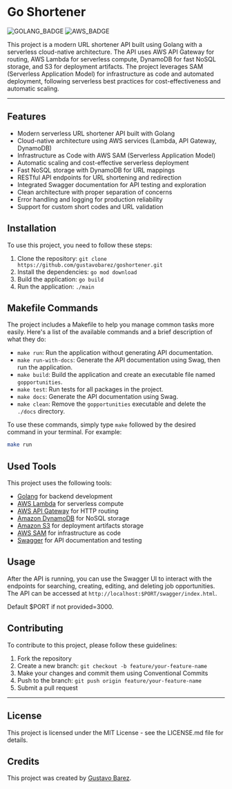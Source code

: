 # Go Shortener

![GOLANG_BADGE](https://img.shields.io/badge/Golang-%2300FFFF?style=for-the-badge&logo=go)
![AWS_BADGE](https://img.shields.io/badge/AWS-%23FF9900.svg?style=for-the-badge&logo=amazon-aws&logoColor=white)

This project is a modern URL shortener API built using Golang with a serverless cloud-native architecture. The API uses AWS API Gateway for routing, AWS Lambda for serverless compute, DynamoDB for fast NoSQL storage, and S3 for deployment artifacts. The project leverages SAM (Serverless Application Model) for infrastructure as code and automated deployment, following serverless best practices for cost-effectiveness and automatic scaling.

---

## Features

- Modern serverless URL shortener API built with Golang
- Cloud-native architecture using AWS services (Lambda, API Gateway, DynamoDB)
- Infrastructure as Code with AWS SAM (Serverless Application Model)
- Automatic scaling and cost-effective serverless deployment
- Fast NoSQL storage with DynamoDB for URL mappings
- RESTful API endpoints for URL shortening and redirection
- Integrated Swagger documentation for API testing and exploration
- Clean architecture with proper separation of concerns
- Error handling and logging for production reliability
- Support for custom short codes and URL validation

## Installation

To use this project, you need to follow these steps:

1. Clone the repository: `git clone https://github.com/gustavobarez/goshortener.git`
2. Install the dependencies: `go mod download`
3. Build the application: `go build`
4. Run the application: `./main`

## Makefile Commands

The project includes a Makefile to help you manage common tasks more easily. Here's a list of the available commands and a brief description of what they do:

- `make run`: Run the application without generating API documentation.
- `make run-with-docs`: Generate the API documentation using Swag, then run the application.
- `make build`: Build the application and create an executable file named `gopportunities`.
- `make test`: Run tests for all packages in the project.
- `make docs`: Generate the API documentation using Swag.
- `make clean`: Remove the `gopportunities` executable and delete the `./docs` directory.

To use these commands, simply type `make` followed by the desired command in your terminal. For example:

```sh
make run
```

## Used Tools

This project uses the following tools:

- [Golang](https://golang.org/) for backend development
- [AWS Lambda](https://aws.amazon.com/lambda/) for serverless compute
- [AWS API Gateway](https://aws.amazon.com/api-gateway/) for HTTP routing
- [Amazon DynamoDB](https://aws.amazon.com/dynamodb/) for NoSQL storage
- [Amazon S3](https://aws.amazon.com/s3/) for deployment artifacts storage
- [AWS SAM](https://aws.amazon.com/serverless/sam/) for infrastructure as code
- [Swagger](https://swagger.io/) for API documentation and testing

## Usage

After the API is running, you can use the Swagger UI to interact with the endpoints for searching, creating, editing, and deleting job opportunities. The API can be accessed at `http://localhost:$PORT/swagger/index.html`.

Default $PORT if not provided=3000.

## Contributing

To contribute to this project, please follow these guidelines:

1. Fork the repository
2. Create a new branch: `git checkout -b feature/your-feature-name`
3. Make your changes and commit them using Conventional Commits
4. Push to the branch: `git push origin feature/your-feature-name`
5. Submit a pull request

---

## License

This project is licensed under the MIT License - see the LICENSE.md file for details.

## Credits

This project was created by [Gustavo Barez](https://github.com/gustavobarez).
